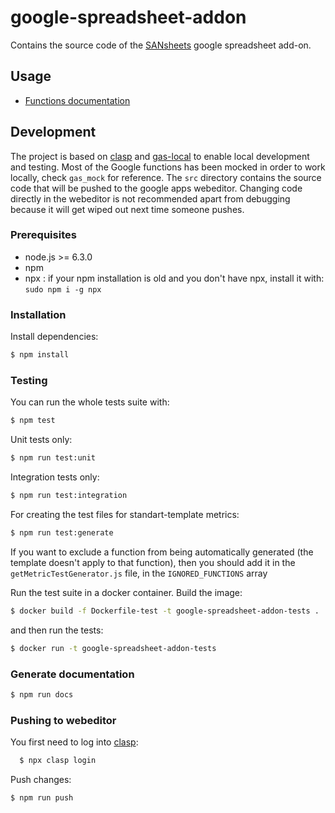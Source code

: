 # google-spreadsheet-addon

Contains the source code of the [SANsheets](https://chrome.google.com/webstore/detail/santiment-data/khglcgdkikfpccnfonmimpfkmolokbbk?utm_source=permalink)
google spreadsheet add-on.

## Usage

  * [Functions documentation](doc/sheet_functions.md)

## Development

The project is based on [clasp](https://github.com/google/clasp) and [gas-local](https://github.com/mzagorny/gas-local) to enable local development and testing. Most of the Google functions has been mocked in order to work locally, check `gas_mock` for reference. The `src` directory contains the source code that will be pushed to the google apps webeditor. Changing code directly in the webeditor is not recommended apart from debugging because it will get wiped out next time someone pushes.

### Prerequisites

* node.js >= 6.3.0
* npm
* npx : if your npm installation is old and you don't have npx, install it with: `sudo npm i -g npx`

### Installation

Install dependencies:

```bash
$ npm install
```

### Testing
You can run the whole tests suite with:

```bash
$ npm test
```

Unit tests only:

```bash
$ npm run test:unit
```

Integration tests only:

```bash
$ npm run test:integration
```

For creating the test files for standart-template metrics:

```bash
$ npm run test:generate
```

If you want to exclude a function from being automatically generated (the template doesn't apply to that function),
then you should add it in the ``getMetricTestGenerator.js`` file, in the ``IGNORED_FUNCTIONS`` array

Run the test suite in a docker container. Build the image:

```bash
$ docker build -f Dockerfile-test -t google-spreadsheet-addon-tests .
```

and then run the tests:

```bash
$ docker run -t google-spreadsheet-addon-tests
```

### Generate documentation

```bash
$ npm run docs
```

### Pushing to webeditor

You first need to log into [clasp](https://github.com/google/clasp#login):

```bash
  $ npx clasp login
```

Push changes:

```bash
$ npm run push
```
